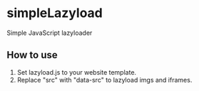 # simpleLazyload
Simple JavaScript lazyloader
## How to use
1. Set lazyload.js to your website template.
2. Replace "src" with "data-src" to lazyload imgs and iframes.
